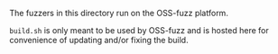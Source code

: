 The fuzzers in this directory run on the OSS-fuzz platform.

`build.sh` is only meant to be used by OSS-fuzz and is hosted here for convenience of updating and/or fixing the build.
